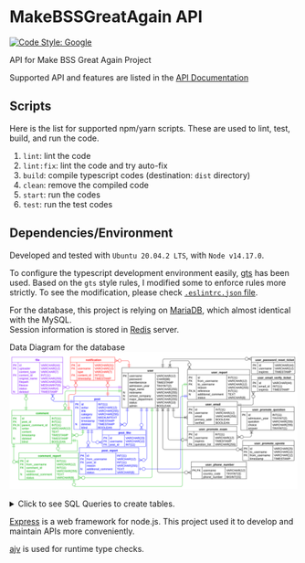 # MakeBSSGreatAgain API

[![Code Style: Google](https://img.shields.io/badge/code%20style-google-blueviolet.svg)](https://github.com/google/gts)


API for Make BSS Great Again Project

Supported API and features are listed in the [API Documentation](https://hyecheol123.github.io/MakeBSSGreatAgain-API-Documentation/#section/SecuritySchemes)


## Scripts

Here is the list for supported npm/yarn scripts.
These are used to lint, test, build, and run the code.

1. `lint`: lint the code
2. `lint:fix`: lint the code and try auto-fix
3. `build`: compile typescript codes (destination: `dist` directory)
4. `clean`: remove the compiled code
5. `start`: run the codes
6. `test`: run the test codes


## Dependencies/Environment

Developed and tested with `Ubuntu 20.04.2 LTS`, with `Node v14.17.0`.

To configure the typescript development environment easily, [gts](https://github.com/google/gts) has been used.
Based on the `gts` style rules, I modified some to enforce rules more strictly.
To see the modification, please check [`.eslintrc.json` file](https://github.com/hyecheol123/MakeBSSGreatAgain-API/blob/main/.eslintrc.json).

For the database, this project is relying on [MariaDB](https://mariadb.org/), which almost identical with the MySQL.  
Session information is stored in [Redis](https://redis.io/) server.

Data Diagram for the database
![ERD.svg](img/ERD.svg)

<details>
  <summary>Click to see SQL Queries to create tables.</summary>


  ### User
  
  SQL Query to create `user` table
  ``` SQL
  CREATE TABLE user (
    username VARCHAR(12) NOT NULL PRIMARY KEY,
    password CHAR(88) NOT NULL,
    membersince TIMESTAMP NOT NULL DEFAULT CURRENT_TIMESTAMP,
    admission_year TINYINT(2) NOT NULL,
    legal_name VARCHAR(255) NOT NULL,
    nickname VARCHAR(255) NULL DEFAULT NULL,
    school_company VARCHAR(255) NULL DEFAULT NULL,
    major_department VARCHAR(255) NULL DEFAULT NULL,
    status VARCHAR(10) NOT NULL,
    admin BOOLEAN NOT NULL
  ) CHARSET=utf8mb4 COLLATE=utf8mb4_general_ci;
  ```
  
  SQL Query to create `user_email` table
  ``` SQL
  CREATE TABLE user_email (
    id INT(11) NOT NULL AUTO_INCREMENT PRIMARY KEY,
    username VARCHAR(12) NOT NULL,
    FOREIGN KEY (username) REFERENCES user(username) ON DELETE CASCADE ON UPDATE CASCADE,
    email VARCHAR(255) NOT NULL,
    primary_addr BOOLEAN NOT NULL,
    INDEX index_primary_addr(primary_addr),
    verified BOOLEAN NOT NULL,
    INDEX index_verified(verified)
  ) CHARSET=utf8mb4 COLLATE=utf8mb4_general_ci;
  ```

  SQL Query to create `user_email_verify_ticket` table
  ``` SQL
  CREATE TABLE user_email_verify_ticket (
    id VARCHAR(44) NOT NULL PRIMARY KEY,
    email_id INT(11) NOT NULL,
    FOREIGN KEY (email_id) REFERENCES user_email(id) ON DELETE CASCADE ON UPDATE CASCADE,
    expires TIMESTAMP NOT NULL,
    INDEX index_expires(expires)
  ) CHARSET=utf8mb4 COLLATE=utf8mb4_general_ci;
  ```

  SQL Query to create `user_phone_number` table
  ``` SQL
  CREATE TABLE user_phone_number (
    username VARCHAR(12) NOT NULL PRIMARY KEY,
    FOREIGN KEY (username) REFERENCES user(username) ON DELETE CASCADE ON UPDATE CASCADE,
    country_code TINYINT(3) NOT NULL,
    phone_number BIGINT(15) NOT NULL
  ) CHARSET=utf8mb4 COLLATE=utf8mb4_general_ci;
  ```

</details>

[Express](https://expressjs.com/) is a web framework for node.js.
This project used it to develop and maintain APIs more conveniently.

[ajv](https://ajv.js.org/) is used for runtime type checks.
